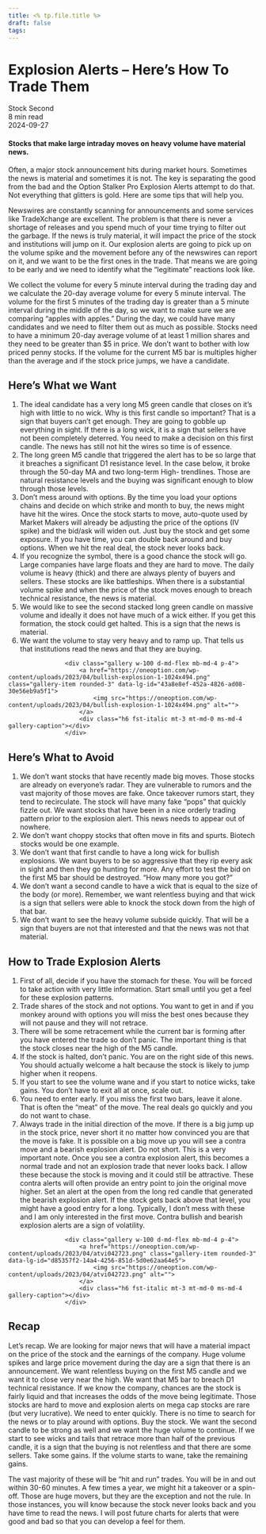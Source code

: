 ```yaml
---
title: <% tp.file.title %>
draft: false
tags:
---
```


<div class="bg-secondary">
<h1 class="py-5 ms-3 ms-md-4 my-0">Explosion Alerts – Here’s How To Trade Them</h1>
</div>
<div class="d-flex align-items-center flex-wrap text-muted ps-3 ps-md-4 py-3 border-top border-bottom">
<div class="border-end pe-3 me-3">
<span class="badge bg-faded-primary text-primary">
Stock Second </span>
</div>
<div class="fs-sm pe-3 border-end me-3">8 min read</div>
<div class="fs-sm">
2024-09-27 </div>
</div>
<section class="px-3 px-md-4 py-4">
<h4 class="wp-block-heading">Stocks that make large intraday moves on heavy volume have material news.</h4>
<p>Often, a major stock announcement hits during market hours. Sometimes the news is material and sometimes it is not. The key is separating the good from the bad and the Option Stalker Pro Explosion Alerts attempt to do that. Not everything that glitters is gold. Here are some tips that will help you. </p>
<p>Newswires are constantly scanning for announcements and some services like TradeXchange are excellent. The problem is that there is never a shortage of releases and you spend much of your time trying to filter out the garbage. If the news is truly material, it will impact the price of the stock and institutions will jump on it. Our explosion alerts are going to pick up on the volume spike and the movement before any of the newswires can report on it, and we want to be the first ones in the trade. That means we are going to be early and we need to identify what the “legitimate” reactions look like. </p>
<p>We collect the volume for every 5 minute interval during the trading day and we calculate the 20-day average volume for every 5 minute interval. The volume for the first 5 minutes of the trading day is greater than a 5 minute interval during the middle of the day, so we want to make sure we are comparing “apples with apples.” During the day, we could have many candidates and we need to filter them out as much as possible. Stocks need to have a minimum 20-day average volume of at least 1 million shares and they need to be greater than $5 in price. We don’t want to bother with low priced penny stocks. If the volume for the current M5 bar is multiples higher than the average and if the stock price jumps, we have a candidate.</p>
<h2 class="wp-block-heading" id="Here_s_What_we_Want">Here’s What we Want</h2>
<ol class="wp-block-list">
<li>The ideal candidate has a very long M5 green candle that closes on it’s high with little to no wick. Why is this first candle so important? That is a sign that buyers can’t get enough. They are going to gobble up everything in sight. If there is a long wick, it is a sign that sellers have not been completely deterred. You need to make a decision on this first candle. The news has still not hit the wires so time is of essence. </li>
<li>The long green M5 candle that triggered the alert has to be so large that it breaches a significant D1 resistance level. In the case below, it broke through the 50-day MA and two long-term High- trendlines. Those are natural resistance levels and the buying was significant enough to blow through those levels. </li>
<li>Don’t mess around with options. By the time you load your options chains and decide on which strike and month to buy, the news might have hit the wires. Once the stock starts to move, auto-quote used by Market Makers will already be adjusting the price of the options (IV spike) and the bid/ask will widen out. Just buy the stock and get some exposure. If you have time, you can double back around and buy options. When we hit the real deal, the stock never looks back.</li>
<li>If you recognize the symbol, there is a good chance the stock will go. Large companies have large floats and they are hard to move. The daily volume is heavy (thick) and there are always plenty of buyers and sellers. These stocks are like battleships. When there is a substantial volume spike and when the price of the stock moves enough to breach technical resistance, the news is material.</li>
<li>We would like to see the second stacked long green candle on massive volume and ideally it does not have much of a wick either. If you get this formation, the stock could get halted. This is a sign that the news is material. </li>
<li>We want the volume to stay very heavy and to ramp up. That tells us that institutions read the news and that they are buying.</li>
</ol>

                    <div class="gallery w-100 d-md-flex mb-md-4 p-4">
                        <a href="https://oneoption.com/wp-content/uploads/2023/04/bullish-explosion-1-1024x494.png" class="gallery-item rounded-3" data-lg-id="43a8e8ef-452a-4826-ad08-30e56eb9a5f1">
                            <img src="https://oneoption.com/wp-content/uploads/2023/04/bullish-explosion-1-1024x494.png" alt="">
                        </a>
                        <div class="h6 fst-italic mt-3 mt-md-0 ms-md-4 gallery-caption"></div>
                    </div>
                
<h2 class="wp-block-heading" id="Here_s_What_to_Avoid">Here’s What to Avoid</h2>
<ol class="wp-block-list">
<li>We don’t want stocks that have recently made big moves. Those stocks are already on everyone’s radar. They are vulnerable to rumors and the vast majority of those moves are fake. Once takeover rumors start, they tend to recirculate. The stock will have many fake “pops” that quickly fizzle out. We want stocks that have been in a nice orderly trading pattern prior to the explosion alert. This news needs to appear out of nowhere.</li>
<li>We don’t want choppy stocks that often move in fits and spurts. Biotech stocks would be one example. </li>
<li>We don’t want that first candle to have a long wick for bullish explosions. We want buyers to be so aggressive that they rip every ask in sight and then they go hunting for more. Any effort to test the bid on the first M5 bar should be destroyed. “How many more you got?”</li>
<li>We don’t want a second candle to have a wick that is equal to the size of the body (or more). Remember, we want relentless buying and that wick is a sign that sellers were able to knock the stock down from the high of that bar.</li>
<li>We don’t want to see the heavy volume subside quickly. That will be a sign that buyers are not that interested and that the news was not that material.</li>
</ol>
<h2 class="wp-block-heading" id="How_to_Trade_Explosion_Alerts">How to Trade Explosion Alerts</h2>
<ol class="wp-block-list">
<li>First of all, decide if you have the stomach for these. You will be forced to take action with very little information. Start small until you get a feel for these explosion patterns. </li>
<li>Trade shares of the stock and not options. You want to get in and if you monkey around with options you will miss the best ones because they will not pause and they will not retrace.</li>
<li>There will be some retracement while the current bar is forming after you have entered the trade so don’t panic. The important thing is that the stock closes near the high of the M5 candle. </li>
<li>If the stock is halted, don’t panic. You are on the right side of this news. You should actually welcome a halt because the stock is likely to jump higher when it reopens.</li>
<li>If you start to see the volume wane and if you start to notice wicks, take gains. You don’t have to exit all at once, scale out. </li>
<li>You need to enter early. If you miss the first two bars, leave it alone. That is often the “meat” of the move. The real deals go quickly and you do not want to chase. </li>
<li>Always trade in the initial direction of the move. If there is a big jump up in the stock price, never short it no matter how convinced you are that the move is fake. It is possible on a big move up you will see a contra move and a bearish explosion alert. Do not short. This is a very important note. Once you see a contra explosion alert, this becomes a normal trade and not an explosion trade that never looks back. I allow these because the stock is moving and it could still be attractive. These contra alerts will often provide an entry point to join the original move higher. Set an alert at the open from the long red candle that generated the bearish explosion alert. If the stock gets back above that level, you might have a good entry for a long. Typically, I don’t mess with these and I am only interested in the first move. Contra bullish and bearish explosion alerts are a sign of volatility.</li>
</ol>

                    <div class="gallery w-100 d-md-flex mb-md-4 p-4">
                        <a href="https://oneoption.com/wp-content/uploads/2023/04/atvi042723.png" class="gallery-item rounded-3" data-lg-id="d85357f2-14a4-4256-851d-5d0e62aa64e5">
                            <img src="https://oneoption.com/wp-content/uploads/2023/04/atvi042723.png" alt="">
                        </a>
                        <div class="h6 fst-italic mt-3 mt-md-0 ms-md-4 gallery-caption"></div>
                    </div>
                
<h2 class="wp-block-heading" id="Recap">Recap</h2>
<p>Let’s recap. We are looking for major news that will have a material impact on the price of the stock and the earnings of the company. Huge volume spikes and large price movement during the day are a sign that there is an announcement. We want relentless buying on the first M5 candle and we want it to close very near the high. We want that M5 bar to breach D1 technical resistance. If we know the company, chances are the stock is fairly liquid and that increases the odds of the move being legitimate. Those stocks are hard to move and explosion alerts on mega cap stocks are rare (but very lucrative). We need to enter quickly. There is no time to search for the news or to play around with options. Buy the stock. We want the second candle to be strong as well and we want the huge volume to continue. If we start to see wicks and tails that retrace more than half of the previous candle, it is a sign that the buying is not relentless and that there are some sellers. Take some gains. If the volume starts to wane, take the remaining gains. </p>
<p>The vast majority of these will be “hit and run” trades. You will be in and out within 30-60 minutes. A few times a year, we might hit a takeover or a spin-off. Those are huge movers, but they are the exception and not the rule. In those instances, you will know because the stock never looks back and you have time to read the news. I will post future charts for alerts that were good and bad so that you can develop a feel for them. </p>
</section>
